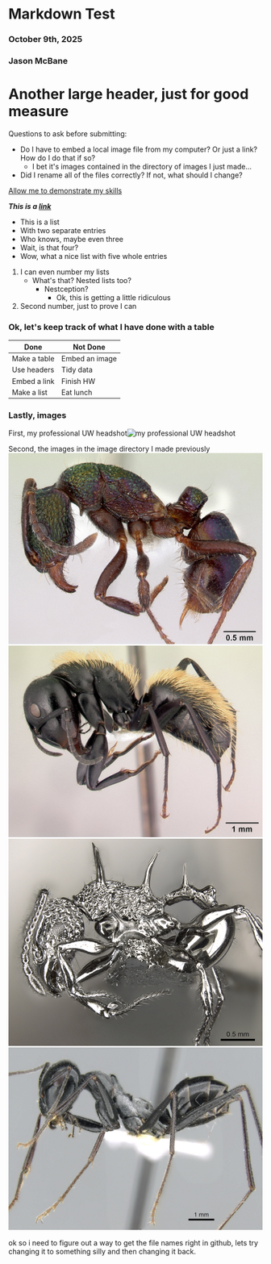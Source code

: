 # **Markdown Test**

### October 9th, 2025

### Jason McBane 

# Another large header, just for good measure

Questions to ask before submitting: 
- Do I have to embed a local image file from my computer? Or just a link? How do I do that if so?
    - I bet it's images contained in the directory of images I just made...
- Did I rename all of the files correctly? If not, what should I change? 


<ins>Allow me to demonstrate my skills<ins>

***This is a [link](https://youtu.be/dQw4w9WgXcQ?si=b7zG0Mg2zOp9T1Tl)***

- This is a list
- With two separate entries
- Who knows, maybe even three
- Wait, is that four? 
- Wow, what a nice list with five whole entries 
1) I can even number my lists 
    - What's that? Nested lists too? 
        - Nestception? 
            - Ok, this is getting a little ridiculous
2) Second number, just to prove I can

### Ok, let's keep track of what I have done with a table

| Done | Not Done |
| ------------- | ------------- |
| Make a table | Embed an image  |
| Use headers | Tidy data |
| Embed a link| Finish HW  |
| Make a list| Eat lunch|


### Lastly, images

First, my professional UW headshot![my professional UW headshot](https://bpb-us-e1.wpmucdn.com/sites.uw.edu/dist/2/14450/files/2025/09/McBane_Jason.jpg)

Second, the images in the image directory I made previously
![image 1](images/casent0172345_Rhytidoponera_metallica.jpg)
![image 2](images/casent0191696_camponotus_darwinii.jpg)
![image 3](images/casent0901788_p_1_high_acanthomyrmex_ferox.jpg)
![image 4](images/casent0906296_p_1_high_cataglyphis_fortis.jpg)

ok so i need to figure out a way to get the file names right in github, lets try changing it to something silly and then changing it back. 